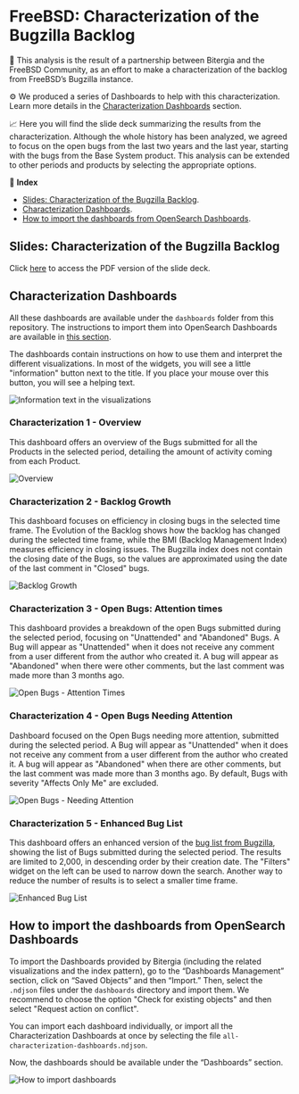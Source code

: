 # FreeBSD: Characterization of the Bugzilla Backlog

🤝 This analysis is the result of a partnership between Bitergia and the FreeBSD
Community, as an effort to make a characterization of the backlog from FreeBSD’s Bugzilla
instance.

⚙️ We produced a series of Dashboards to help with this characterization. Learn more
details in the [Characterization Dashboards](#characterization-dashboards) section.

📈 Here you will find the slide deck summarizing the results from the characterization.
Although the whole history has been analyzed, we agreed to focus on the open bugs from
the last two years and the last year, starting with the bugs from the Base System product.
This analysis can be extended to other periods and products by selecting the appropriate
options.

📁 **Index**

* [Slides: Characterization of the Bugzilla Backlog](#slides-characterization-of-the-bugzilla-backlog).
* [Characterization Dashboards](#characterization-dashboards).
* [How to import the dashboards from OpenSearch Dashboards](#how-to-import-the-dashboards-from-opensearch-dashboards).

## Slides: Characterization of the Bugzilla Backlog

Click [here](docs/FreeBSD-Characterization_of_the_Bugzilla_Backlog.pdf) to access the PDF
version of the slide deck.

## Characterization Dashboards

All these dashboards are available under the `dashboards` folder from this repository.
The instructions to import them into OpenSearch Dashboards are available in [this section](#How-to-import-the-dashboards-from-OpenSearch-Dashboards).

The dashboards contain instructions on how to use them and interpret the different 
visualizations. In most of the widgets, you will see a little "information" button next
to the title. If you place your mouse over this button, you will see a helping text.

![Information text in the visualizations](imgs/example-helping-text.png)

### Characterization 1 - Overview

This dashboard offers an overview of the Bugs submitted for all the Products in the
selected period, detailing the amount of activity coming from each Product.

![Overview](imgs/Characterization1-Overview.png)

### Characterization 2 -  Backlog Growth

This dashboard focuses on efficiency in closing bugs in the selected time frame. The
Evolution of the Backlog shows how the backlog has changed during the selected time frame,
while the BMI (Backlog Management Index) measures efficiency in closing issues. The
Bugzilla index does not contain the closing date of the Bugs, so the values are
approximated using the date of the last comment in "Closed" bugs.

![Backlog Growth](imgs/Characterization2-Backlog_Growth.png)

### Characterization 3 - Open Bugs: Attention times

This dashboard provides a breakdown of the open Bugs submitted during the selected period,
focusing on "Unattended" and "Abandoned" Bugs. A Bug will appear as "Unattended" when it
does not receive any comment from a user different from the author who created it. A bug
will appear as "Abandoned" when there were other comments, but the last comment was made
more than 3 months ago.

![Open Bugs - Attention Times](imgs/Characterization3-Open_Bugs_Attention_times.png)

### Characterization 4 - Open Bugs Needing Attention

Dashboard focused on the Open Bugs needing more attention, submitted during the selected
period. A Bug will appear as "Unattended" when it does not receive any comment from a user
different from the author who created it. A bug will appear as "Abandoned" when there are
other comments, but the last comment was made more than 3 months ago. By default, Bugs
with severity "Affects Only Me" are excluded.

![Open Bugs - Needing Attention](imgs/Characterization4-Open_Bugs_Needing_Attention.png)

### Characterization 5 -  Enhanced Bug List

This dashboard offers an enhanced version of the [bug list from Bugzilla](https://bugs.freebsd.org/bugzilla//buglist.cgi?bug_status=__open__&no_redirect=1&order=Importance&query_format=specific),
showing the list of Bugs submitted during the selected period. The results are limited to
2,000, in descending order by their creation date. The "Filters" widget on the left can be
used to narrow down the search. Another way to reduce the number of results is to select a
smaller time frame.

![Enhanced Bug List](imgs/Characterization5-Enhanced_Bug_List.png)


## How to import the dashboards from OpenSearch Dashboards

To import the Dashboards provided by Bitergia (including the related visualizations and
the index pattern), go to the “Dashboards Management” section, click on “Saved Objects”
and then “Import.” Then, select the `.ndjson` files under the `dashboards` directory and
import them. We recommend to choose the option "Check for existing objects" and then
select "Request action on conflict".

You can import each dashboard individually, or import all the Characterization
Dashboards at once by selecting the file `all-characterization-dashboards.ndjson`.

Now, the dashboards should be available under the “Dashboards” section.

![How to import dashboards](imgs/import-dashboards.png)
